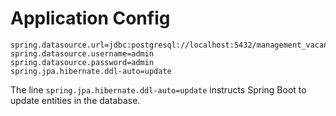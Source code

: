 # Application Config

```
spring.datasource.url=jdbc:postgresql://localhost:5432/management_vacancies
spring.datasource.username=admin
spring.datasource.password=admin
spring.jpa.hibernate.ddl-auto=update

```

The line `spring.jpa.hibernate.ddl-auto=update` instructs Spring Boot to update entities in the database.